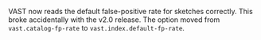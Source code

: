 VAST now reads the default false-positive rate for sketches correctly. This
broke accidentally with the v2.0 release. The option moved from
`vast.catalog-fp-rate` to `vast.index.default-fp-rate`.
